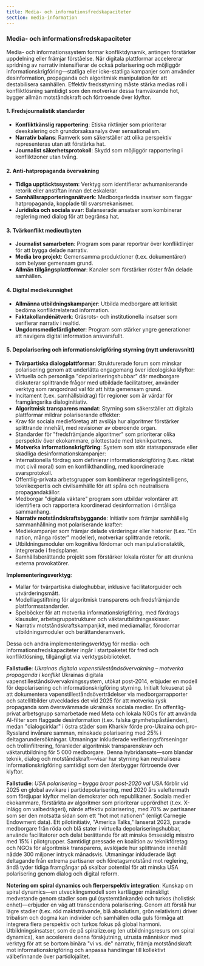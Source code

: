 ```yaml
---
title: Media- och informationsfredskapaciteter
section: media-information
---
```


### Media- och informationsfredskapaciteter

Media- och informationssystem formar konfliktdynamik, antingen förstärker uppdelning eller främjar förståelse. När digitala plattformar accelererar spridning av narrativ intensifierar de också polarisering och möjliggör informationskrigföring—statliga eller icke-statliga kampanjer som använder desinformation, propaganda och algoritmisk manipulation för att destabilisera samhällen. Effektiv fredsstyrning måste stärka medias roll i konfliktlösning samtidigt som den motverkar dessa framväxande hot, bygger allmän motståndskraft och förtroende över klyftor.

#### 1. Fredsjournalistik standarder
- **Konfliktkänslig rapportering**: Etiska riktlinjer som prioriterar deeskalering och grundorsaksanalys över sensationalism.
- **Narrativ balans**: Ramverk som säkerställer att olika perspektiv representeras utan att förstärka hat.
- **Journalist säkerhetsprotokoll**: Skydd som möjliggör rapportering i konfliktzoner utan tvång.

#### 2. Anti-hatpropaganda övervakning
- **Tidiga upptäcktssystem**: Verktyg som identifierar avhumaniserande retorik eller anstiftan innan det eskalerar.
- **Samhällsrapporteringsnätverk**: Medborgarledda insatser som flaggar hatpropaganda, kopplade till svarsmekanismer.
- **Juridiska och sociala svar**: Balanserade ansatser som kombinerar reglering med dialog för att begränsa hat.

#### 3. Tvärkonflikt medieutbyten
- **Journalist samarbeten**: Program som parar reportrar över konfliktlinjer för att bygga delade narrativ.
- **Media bro projekt**: Gemensamma produktioner (t.ex. dokumentärer) som belyser gemensam grund.
- **Allmän tillgångsplattformar**: Kanaler som förstärker röster från delade samhällen.

#### 4. Digital mediekunnighet
- **Allmänna utbildningskampanjer**: Utbilda medborgare att kritiskt bedöma konfliktrelaterad information.
- **Faktakollandénätverk**: Gräsrots- och institutionella insatser som verifierar narrativ i realtid.
- **Ungdomsmediefärdigheter**: Program som stärker yngre generationer att navigera digital information ansvarsfullt.

#### 5. Depolarisering och informationskrigföring styrning (nytt underavsnitt)
- **Tvärpartiska dialogplattformar**: Strukturerade forum som minskar polarisering genom att underlätta engagemang över ideologiska klyftor:
- Virtuella och personliga "depolariseringshubbar" där medborgare diskuterar splittrande frågor med utbildade facilitatorer, använder verktyg som rangordnad val för att hitta gemensam grund.
- Incitament (t.ex. samhällsbidrag) för regioner som är värdar för framgångsrika dialoginitiativ.
- **Algoritmisk transparens mandat**: Styrning som säkerställer att digitala plattformar mildrar polariserande effekter:
- Krav för sociala medieföretag att avslöja hur algoritmer förstärker splittrande innehåll, med revisioner av oberoende organ.
- Standarder för "fredsfrämjande algoritmer" som prioriterar olika perspektiv över ekokammare, pilottestade med teknikpartners.
- **Motverka informationskrigföring**: System som stör statssponsrade eller skadliga desinformationskampanjer:
- Internationella fördrag som definierar informationskrigföring (t.ex. riktat mot civil moral) som en konflikthandling, med koordinerade svarsprotokoll.
- Offentlig-privata arbetsgrupper som kombinerar regeringsintelligens, teknikexpertis och civilsamhälle för att spåra och neutralisera propagandakällor.
- Medborgar "digitala väktare" program som utbildar volontärer att identifiera och rapportera koordinerad desinformation i ömtåliga sammanhang.
- **Narrativ motståndskraftsbyggande**: Initiativ som främjar samhällelig sammanhållning mot polariserande krafter:
- Mediekampanjer som främjar delade värderingar eller historier (t.ex. "En nation, många röster" modeller), motverkar splittrande retorik.
- Utbildningsmoduler om kognitiva fördomar och manipulationstaktik, integrerade i fredsplaner.
- Samhällsberättande projekt som förstärker lokala röster för att drunkna externa provokatörer.

**Implementeringsverktyg**:
- Mallar för tvärpartiska dialoghubbar, inklusive facilitatorguider och utvärderingsmått.
- Modelllagstiftning för algoritmisk transparens och fredsfrämjande plattformsstandarder.
- Spelböcker för att motverka informationskrigföring, med fördrags klausuler, arbetsgruppstrukturer och väktarutbildningsskisser.
- Narrativ motståndskraftskampanjkit, med mediamallar, förodomar utbildningsmoduler och berättanderamverk.

Dessa och andra implementeringsverktyg för media- och informationsfredskapaciteter ingår i startpaketet för fred och konfliktlösning, tillgängligt via verktygsbiblioteket.

**Fallstudie**: *Ukrainas digitala vapenstilleståndsövervakning – motverka propaganda i konflikt*
Ukrainas digitala vapenstilleståndsövervakningssystem, utökat post-2014, erbjuder en modell för depolarisering och informationskrigföring styrning. Initialt fokuserat på att dokumentera vapenstilleståndsöverträdelser via medborgarrapporter och satellitbilder utvecklades det vid 2025 för att motverka rysk propaganda som översvämmade ukrainska sociala medier. En offentlig-privat arbetsgrupp samarbetade med Meta och lokala NGOs för att använda AI-filter som flaggade desinformation (t.ex. falska grymhetspåståenden), medan "dialogcirklar" i östra städer som Kharkiv förde pro-Ukraina och pro-Ryssland invånare samman, minskade polarisering med 25% i deltagarundersökningar. Utmaningar inkluderade verifieringsförseningar och trollinfiltrering, föranleder algoritmisk transparenskrav och väktarutbildning för 5 000 medborgare. Denna hybridansats—som blandar teknik, dialog och motståndskraft—visar hur styrning kan neutralisera informationskrigföring samtidigt som den återbygger förtroende över klyftor.

**Fallstudie**: *USA polarisering – bygga broar post-2020 val*
USA förblir vid 2025 en global avvikare i partidepolarisering, med 2020 års valeftermath som fördjupar klyftor mellan demokrater och republikaner. Sociala medier ekokammare, förstärkta av algoritmer som prioriterar upprördhet (t.ex. X-inlägg om valbedrägeri), närde affektiv polarisering, med 70% av partisaner som ser den motsatta sidan som ett "hot mot nationen" (enligt Carnegie Endowment data). Ett pilotinitiativ, "America Talks," lanserat 2023, parade medborgare från röda och blå stater i virtuella depolariseringshubbar, använde facilitatorer och delat berättande för att minska ömsesidig misstro med 15% i pilotgrupper. Samtidigt pressade en koalition av teknikföretag och NGOs för algoritmisk transparens, avslöjade hur splittrande innehåll nådde 300 miljoner intryck månadsvis. Utmaningar inkluderade lågt deltagande från extrema partisaner och företagsmotstånd mot reglering, ändå tyder tidiga framgångar på skalbar potential för att minska USA polarisering genom dialog och digital reform.

**Notering om spiral dynamics och flerperspektiv integration**: Kunskap om spiral dynamics—en utvecklingsmodell som kartlägger mänskligt medvetande genom stadier som gul (systemtänkande) och turkos (holistisk enhet)—erbjuder en väg att transcendera polarisering. Genom att förstå hur lägre stadier (t.ex. röd maktsträvande, blå absolutism, grön relativism) driver tribalism och dogma kan individer och samhällen odla guls förmåga att integrera flera perspektiv och turkos fokus på global harmoni. Utbildningsinsatser, som de på spiralize.org (en utbildningsresurs om spiral dynamics), kan accelerera denna förskjutning, utrusta människor med verktyg för att se bortom binära "vi vs. de" narrativ, främja motståndskraft mot informationskrigföring och anpassa handlingar till kollektivt välbefinnande över partidlojalitet.
